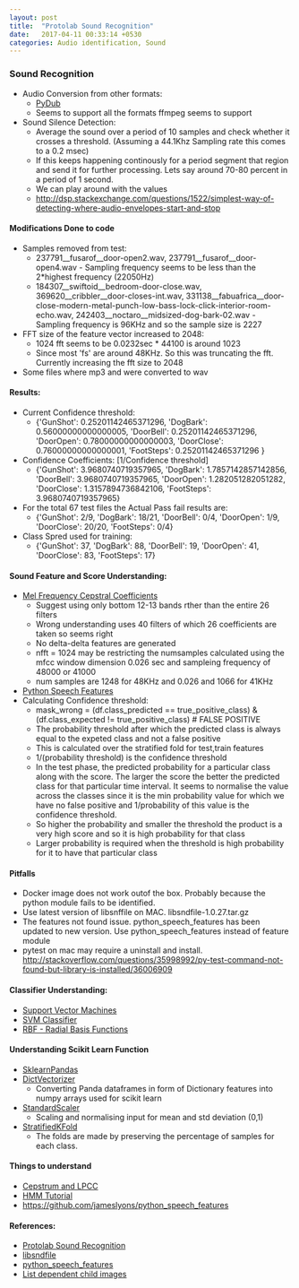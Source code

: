 ```yaml
---
layout: post
title:  "Protolab Sound Recognition"
date:   2017-04-11 00:33:14 +0530
categories: Audio identification, Sound
---
```


### Sound Recognition

- Audio Conversion from other formats:
    - [PyDub](http://pydub.com/)
    - Seems to support all the formats ffmpeg seems to support
- Sound Silence Detection:
    - Average the sound over a period of 10 samples and check whether it crosses a threshold. (Assuming a 44.1Khz Sampling rate this comes to a 0.2 msec)
    - If this keeps happening continously for a period segment that region and send it for further processing. Lets say around 70-80 percent in a period of 1 second.
    - We can play around with the values
    - http://dsp.stackexchange.com/questions/1522/simplest-way-of-detecting-where-audio-envelopes-start-and-stop

#### Modifications Done to code
- Samples removed from test:
    - 237791__fusarof__door-open2.wav, 237791__fusarof__door-open4.wav - Sampling frequency seems to be less than the 2*highest frequency (22050Hz)
    - 184307__swiftoid__bedroom-door-close.wav, 369620__cribbler__door-closes-int.wav, 331138__fabuafrica__door-close-modern-metal-punch-low-bass-lock-click-interior-room-echo.wav, 242403__noctaro__midsized-dog-bark-02.wav - Sampling frequency is 96KHz and so the sample size is 2227
- FFT size of the feature vector increased to 2048:
    - 1024 fft seems to be 0.0232sec * 44100 is around 1023
    - Since most 'fs' are around 48KHz. So this was truncating the fft. Currently increasing the fft size to 2048
- Some files where mp3 and were converted to wav

#### Results:
- Current Confidence threshold:
    - {'GunShot': 0.25201142465371296, 'DogBark': 0.56000000000000005, 'DoorBell': 0.25201142465371296, 'DoorOpen': 0.78000000000000003, 'DoorClose': 0.76000000000000001, 'FootSteps': 0.25201142465371296 }
- Confidence Coefficients: [1/Confidence threshold]
    - {'GunShot': 3.9680740719357965, 'DogBark': 1.7857142857142856, 'DoorBell': 3.9680740719357965, 'DoorOpen': 1.282051282051282, 'DoorClose': 1.3157894736842106, 'FootSteps': 3.9680740719357965}
- For the total 67 test files the Actual Pass fail results are:
    - {'GunShot': 2/9, 'DogBark': 18/21, 'DoorBell': 0/4, 'DoorOpen': 1/9, 'DoorClose': 20/20, 'FootSteps': 0/4}
- Class Spred used for training:
    - {'GunShot': 37, 'DogBark': 88, 'DoorBell': 19, 'DoorOpen': 41, 'DoorClose': 83, 'FootSteps': 17}

#### Sound Feature and Score Understanding:
- [Mel Frequency Cepstral Coefficients](http://www.practicalcryptography.com/miscellaneous/machine-learning/guide-mel-frequency-cepstral-coefficients-mfccs/)
    - Suggest using only bottom 12-13 bands rther than the entire 26 filters
    - Wrong understanding uses 40 filters of which 26 coefficients are taken so seems right
    - No delta-delta features are generated
    - nfft = 1024 may be restricting the numsamples calculated using the mfcc window dimension 0.026 sec and sampleing frequency of 48000 or 41000
    - num samples are 1248 for 48KHz and 0.026 and 1066 for 41KHz
- [Python Speech Features](https://github.com/jameslyons/python_speech_features)
- Calculating Confidence threshold:
    - mask_wrong = (df.class_predicted == true_positive_class) & (df.class_expected != true_positive_class)  # FALSE POSITIVE
    - The probability threshold after which the predicted class is always equal to the expeted class and not a false positive
    - This is calculated over the stratified fold for test,train features 
    - 1/(probability threshold) is the confidence threshold
    - In the test phase, the predicted probability for a particular class along with the score. The larger the score the better the predicted class for that particular time interval. It seems to normalise the value across the classes since it is the min probability value for which we have no false positive and 1/probability of this value is the confidence threshold. 
    - So higher the probability and smaller the threshold the product is a very high score and so it is high probability for that class
    - Larger probability is required when the threshold is high probability for it to have that particular class

#### Pitfalls
- Docker image does not work outof the box. Probably because the python module fails to be identified. 
- Use latest version of libsnffile on MAC. libsndfile-1.0.27.tar.gz
- The features not found issue. python_speech_features has been updated to new version. Use python_speech_features instead of feature module
- pytest on mac may require a uninstall and install. <http://stackoverflow.com/questions/35998992/py-test-command-not-found-but-library-is-installed/36006909>



#### Classifier Understanding:
- [Support Vector Machines](http://scikit-learn.org/stable/modules/svm.html)
- [SVM Classifier](http://scikit-learn.org/stable/modules/generated/sklearn.svm.SVC.html)
- [RBF - Radial Basis Functions](http://scikit-learn.org/stable/auto_examples/svm/plot_rbf_parameters.html)

#### Understanding Scikit Learn Function
- [SklearnPandas](https://github.com/paulgb/sklearn-pandas)
- [DictVectorizer](http://scikit-learn.org/stable/modules/generated/sklearn.feature_extraction.DictVectorizer.html)
    - Converting Panda dataframes in form of Dictionary features into numpy arrays used for scikit learn
- [StandardScaler](http://scikit-learn.org/stable/modules/generated/sklearn.preprocessing.StandardScaler.html)
    - Scaling and normalising input for mean and std deviation (0,1)
- [StratifiedKFold](http://scikit-learn.org/stable/modules/generated/sklearn.model_selection.StratifiedKFold.html)
    - The folds are made by preserving the percentage of samples for each class.


#### Things to understand
- [Cepstrum and LPCC](http://www.practicalcryptography.com/miscellaneous/machine-learning/tutorial-cepstrum-and-lpccs/)
- [HMM Tutorial](http://practicalcryptography.com/miscellaneous/machine-learning/hidden-markov-model-hmm-tutorial/)
- https://github.com/jameslyons/python_speech_features

#### References:
- [Protolab Sound Recognition](https://github.com/laurent-george/protolab_sound_recognition)
- [libsndfile](http://www.mega-nerd.com/libsndfile/files/)
- [python_speech_features](https://github.com/jameslyons/python_speech_features)
- [List dependent child images](http://stackoverflow.com/questions/36584122/docker-how-can-i-get-the-list-of-dependent-child-images)


